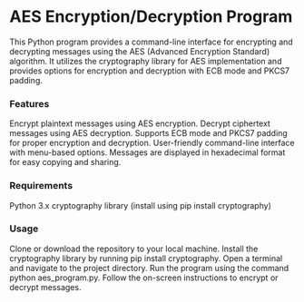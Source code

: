 # AES Encryption/Decryption Program
This Python program provides a command-line interface for encrypting and decrypting messages using the AES (Advanced Encryption Standard) algorithm. It utilizes the cryptography library for AES implementation and provides options for encryption and decryption with ECB mode and PKCS7 padding.

### Features
Encrypt plaintext messages using AES encryption.
Decrypt ciphertext messages using AES decryption.
Supports ECB mode and PKCS7 padding for proper encryption and decryption.
User-friendly command-line interface with menu-based options.
Messages are displayed in hexadecimal format for easy copying and sharing.
### Requirements
Python 3.x
cryptography library (install using pip install cryptography)
### Usage
Clone or download the repository to your local machine.
Install the cryptography library by running pip install cryptography.
Open a terminal and navigate to the project directory.
Run the program using the command python aes_program.py.
Follow the on-screen instructions to encrypt or decrypt messages.
